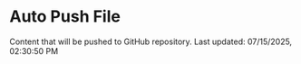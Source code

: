 # Auto Push File

Content that will be pushed to GitHub repository.
Last updated: 07/15/2025, 02:30:50 PM
